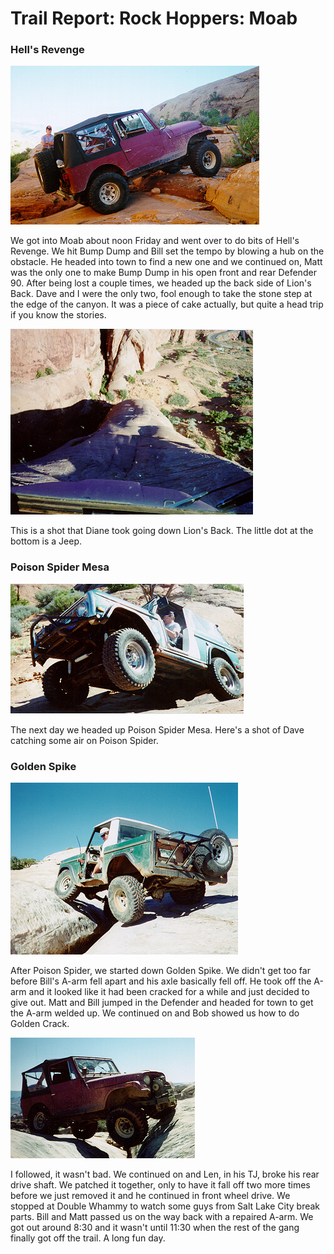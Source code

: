 # Trail Report: Rock Hoppers: Moab

### Hell\'s Revenge

![Terry on Hell\'s Revenge](/images/terry/trail/mo9705.jpg)

We got into Moab about noon Friday and went over to do bits of Hell\'s Revenge. We hit Bump Dump and Bill set the tempo by blowing a hub on the obstacle. He headed into town to find a new one and we continued on, Matt was the only one to make Bump Dump in his open front and rear Defender 90. After being lost a couple times, we headed up the back side of Lion\'s Back. Dave and I were the only two, fool enough to take the stone step at the edge of the canyon. It was a piece of cake actually, but quite a head trip if you know the stories.

![Terry going down Lion\'s Back](/images/terry/trail/mo9703.jpg)

This is a shot that Diane took going down Lion\'s Back. The little dot at the bottom is a Jeep.

### Poison Spider Mesa

![Dave on Poison Spider](/images/terry/trail/mo9701.jpg)

The next day we headed up Poison Spider Mesa. Here\'s a shot of Dave catching some air on Poison Spider.

### Golden Spike

![Bob Lightbody on the Golden Crack](/images/terry/trail/mo9704.jpg)

After Poison Spider, we started down Golden Spike. We didn\'t get too far before Bill\'s A-arm fell apart and his axle basically fell off. He took off the A-arm and it looked like it had been cracked for a while and just decided to give out. Matt and Bill jumped in the Defender and headed for town to get the A-arm welded up. We continued on and Bob showed us how to do Golden Crack.

![Terry on Golden Crack](/images/terry/trail/mo9702.jpg)

I followed, it wasn\'t bad. We continued on and Len, in his TJ, broke his rear drive shaft. We patched it together, only to have it fall off two more times before we just removed it and he continued in front wheel drive. We stopped at Double Whammy to watch some guys from Salt Lake City break parts. Bill and Matt passed us on the way back with a repaired A-arm. We got out around 8:30 and it wasn\'t until 11:30 when the rest of the gang finally got off the trail. A long fun day.
